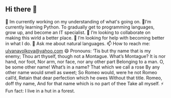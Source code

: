 ## Hi there 👋

<!--
**UVlight-W/UVlight-W** is a ✨ _special_ ✨ repository because its `README.md` (this file) appears on your GitHub profile.

Here are some ideas to get you started:

- 🔭 I’m currently working on ...
- 🌱 I’m currently learning ...
- 👯 I’m looking to collaborate on ...
- 🤔 I’m looking for help with ...
- 💬 Ask me about ...
- 📫 How to reach me: ...
- 😄 Pronouns: ...
- ⚡ Fun fact: ...
-->
🔭 Im currently working on my understanding of what's going on.
🌱I’m currently learning Python. To gradually get to programming languages, grow up, and become an IT specialist.
👯 I’m looking to collaborate on making this wirld a better place.
🤔 I’m looking for help with becoming better in what I do.
💬 Ask me about natural languages.
📫 How to reach me: ulyanavolkova@yahoo.com
😄 Pronouns: 
‘Tis but thy name that is my enemy;
Thou art thyself, though not a Montague.
What’s Montague? It is nor hand, nor foot,
Nor arm, nor face, nor any other part
Belonging to a man. O, be some other name!
What’s in a name? That which we call a rose
By any other name would smell as sweet;
So Romeo would, were he not Romeo call’d,
Retain that dear perfection which he owes
Without that title. Romeo, doff thy name,
And for that name which is no part of thee
Take all myself.
⚡ Fun fact: I live in a hut in a forest.
